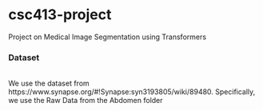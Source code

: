 # csc413-project
Project on Medical Image Segmentation using Transformers

<h3>Dataset</h3><br/>
We use the dataset from https://www.synapse.org/#!Synapse:syn3193805/wiki/89480. Specifically, we use the Raw Data from the Abdomen folder
